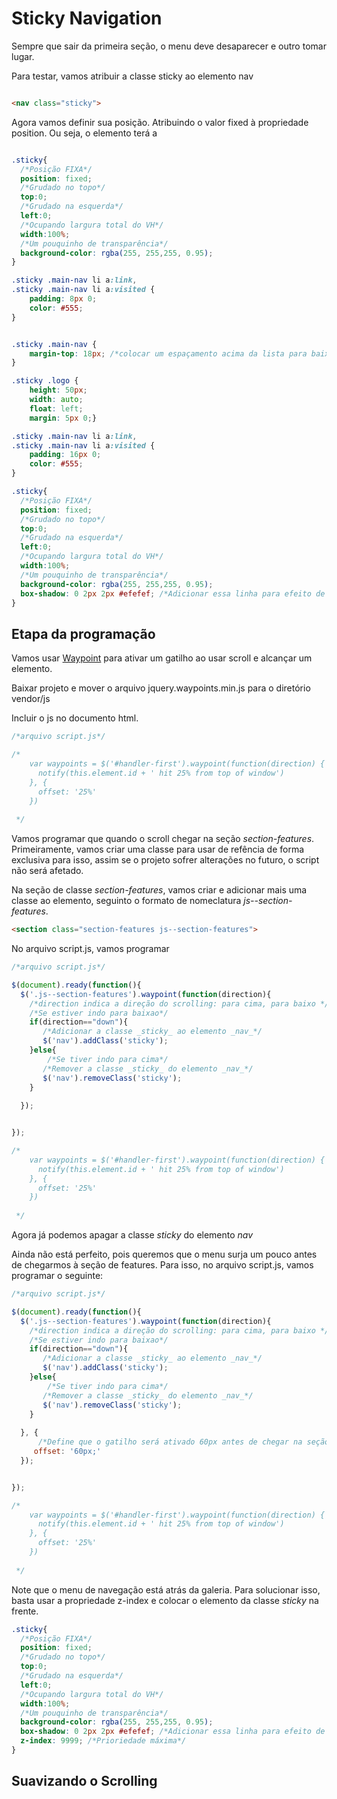 # Sticky Navigation

Sempre que sair da primeira seção, o menu deve desaparecer e outro tomar lugar.

Para testar, vamos atribuir a classe sticky ao elemento nav

```html

<nav class="sticky">

```

Agora vamos definir sua posição. Atribuindo o valor fixed à propriedade position. Ou seja, o elemento terá a 

```css

.sticky{
  /*Posição FIXA*/
  position: fixed;
  /*Grudado no topo*/
  top:0;
  /*Grudado na esquerda*/
  left:0;
  /*Ocupando largura total do VH*/
  width:100%;
  /*Um pouquinho de transparência*/
  background-color: rgba(255, 255,255, 0.95);
}

.sticky .main-nav li a:link,
.sticky .main-nav li a:visited {
    padding: 8px 0;
    color: #555;
}

```

```css

.sticky .main-nav {
    margin-top: 18px; /*colocar um espaçamento acima da lista para baixar ela*/
}

.sticky .logo {
    height: 50px;
    width: auto;
    float: left;
    margin: 5px 0;}

.sticky .main-nav li a:link,
.sticky .main-nav li a:visited {
    padding: 16px 0;
    color: #555;
}
```

```css
.sticky{
  /*Posição FIXA*/
  position: fixed;
  /*Grudado no topo*/
  top:0;
  /*Grudado na esquerda*/
  left:0;
  /*Ocupando largura total do VH*/
  width:100%;
  /*Um pouquinho de transparência*/
  background-color: rgba(255, 255,255, 0.95);
  box-shadow: 0 2px 2px #efefef; /*Adicionar essa linha para efeito de sombra*/
}
```


## Etapa da programação

Vamos usar [Waypoint](http://imakewebthings.com/waypoints/) para ativar um gatilho ao usar scroll e alcançar um elemento.

Baixar projeto e mover o arquivo jquery.waypoints.min.js para o diretório vendor/js

Incluir o js no documento html.


```js
/*arquivo script.js*/

/*
    var waypoints = $('#handler-first').waypoint(function(direction) {
      notify(this.element.id + ' hit 25% from top of window') 
    }, {
      offset: '25%'
    })
    
 */

```

Vamos programar que quando o scroll chegar na seção _section-features_. Primeiramente, vamos criar uma classe para usar de refência de forma exclusiva para isso, assim se o projeto sofrer alterações no futuro, o script não será afetado.

Na seção de classe _section-features_, vamos criar e adicionar mais uma classe ao elemento, seguinto o formato de nomeclatura _js--section-features_.

```html
<section class="section-features js--section-features">
```

No arquivo script.js, vamos programar 

```js
/*arquivo script.js*/

$(document).ready(function(){
  $('.js--section-features').waypoint(function(direction){
    /*direction indica a direção do scrolling: para cima, para baixo */
    /*Se estiver indo para baixao*/
    if(direction=="down"){
       /*Adicionar a classe _sticky_ ao elemento _nav_*/
       $('nav').addClass('sticky');
    }else{
        /*Se tiver indo para cima*/
       /*Remover a classe _sticky_ do elemento _nav_*/
       $('nav').removeClass('sticky');
    }
    
  });


});

/*
    var waypoints = $('#handler-first').waypoint(function(direction) {
      notify(this.element.id + ' hit 25% from top of window') 
    }, {
      offset: '25%'
    })
    
 */

```

Agora já podemos apagar a classe _sticky_ do elemento _nav_

Ainda não está perfeito, pois queremos que o menu surja um pouco antes de chegarmos à seção de features. Para isso, no arquivo script.js, vamos programar o seguinte:

```js
/*arquivo script.js*/

$(document).ready(function(){
  $('.js--section-features').waypoint(function(direction){
    /*direction indica a direção do scrolling: para cima, para baixo */
    /*Se estiver indo para baixao*/
    if(direction=="down"){
       /*Adicionar a classe _sticky_ ao elemento _nav_*/
       $('nav').addClass('sticky');
    }else{
        /*Se tiver indo para cima*/
       /*Remover a classe _sticky_ do elemento _nav_*/
       $('nav').removeClass('sticky');
    }
    
  }, {
      /*Define que o gatilho será ativado 60px antes de chegar na seção features*/
     offset: '60px;'
  });


});

/*
    var waypoints = $('#handler-first').waypoint(function(direction) {
      notify(this.element.id + ' hit 25% from top of window') 
    }, {
      offset: '25%'
    })
    
 */

```

Note que o menu de navegação está atrás da galeria. Para solucionar isso, basta usar a propriedade z-index e colocar o elemento da classe _sticky_ na frente.


```css
.sticky{
  /*Posição FIXA*/
  position: fixed;
  /*Grudado no topo*/
  top:0;
  /*Grudado na esquerda*/
  left:0;
  /*Ocupando largura total do VH*/
  width:100%;
  /*Um pouquinho de transparência*/
  background-color: rgba(255, 255,255, 0.95);
  box-shadow: 0 2px 2px #efefef; /*Adicionar essa linha para efeito de sombra*/
  z-index: 9999; /*Prioriedade máxima*/
}
```

## Suavizando o Scrolling 


